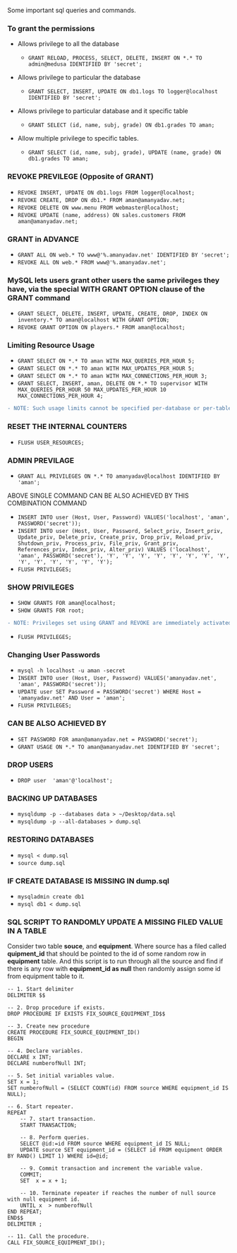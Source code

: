 Some important sql queries and commands.

### To grant the permissions

* Allows privilege to all the database
  * ```GRANT RELOAD, PROCESS, SELECT, DELETE, INSERT ON *.* TO admin@medusa IDENTIFIED BY 'secret';```

* Allows privilege to particular the database
  * ```GRANT SELECT, INSERT, UPDATE ON db1.logs TO logger@localhost IDENTIFIED BY 'secret';```

* Allows privilege to particular database and it specific table
  * ```GRANT SELECT (id, name, subj, grade) ON db1.grades TO aman;```

* Allow multiple privilege to specific tables.
  * ```GRANT SELECT (id, name, subj, grade), UPDATE (name, grade) ON db1.grades TO aman;```


### REVOKE PREVILEGE (Opposite of GRANT)
* ```REVOKE INSERT, UPDATE ON db1.logs FROM logger@localhost;```
* ```REVOKE CREATE, DROP ON db1.* FROM aman@amanyadav.net;```
* ```REVOKE DELETE ON www.menu FROM webmaster@localhost;```
* ```REVOKE UPDATE (name, address) ON sales.customers FROM aman@amanyadav.net;```


### GRANT in ADVANCE
* ```GRANT ALL ON web.* TO www@'%.amanyadav.net' IDENTIFIED BY 'secret';```
* ```REVOKE ALL ON web.* FROM www@'%.amanyadav.net';```


### MySQL lets users grant other users the same privileges they have, via the special WITH GRANT OPTION clause of the GRANT command
* ```GRANT SELECT, DELETE, INSERT, UPDATE, CREATE, DROP, INDEX ON inventory.* TO aman@localhost WITH GRANT OPTION;```
* ```REVOKE GRANT OPTION ON players.* FROM aman@localhost;```

### Limiting Resource Usage
* ```GRANT SELECT ON *.* TO aman WITH MAX_QUERIES_PER_HOUR 5;```
* ```GRANT SELECT ON *.* TO aman WITH MAX_UPDATES_PER_HOUR 5;```
* ```GRANT SELECT ON *.* TO aman WITH MAX_CONNECTIONS_PER_HOUR 3;```
* ```GRANT SELECT, INSERT, aman, DELETE ON *.* TO supervisor WITH MAX_QUERIES_PER_HOUR 50 MAX_UPDATES_PER_HOUR 10 MAX_CONNECTIONS_PER_HOUR 4;```

```diff
- NOTE: Such usage limits cannot be specified per-database or per-table. They can only be specified in the global context, by using an ON *.* clause in the GRANT command.
```

### RESET THE INTERNAL COUNTERS
* ```FLUSH USER_RESOURCES;```


### ADMIN PREVILAGE
* ```GRANT ALL PRIVILEGES ON *.* TO amanyadav@localhost IDENTIFIED BY 'aman';```

ABOVE SINGLE COMMAND CAN BE ALSO ACHIEVED BY THIS COMBINATION COMMAND
* ```INSERT INTO user (Host, User, Password) VALUES('localhost', 'aman', PASSWORD('secret'));```
* ```INSERT INTO user (Host, User, Password, Select_priv, Insert_priv, Update_priv, Delete_priv, Create_priv, Drop_priv, Reload_priv, Shutdown_priv, Process_priv, File_priv, Grant_priv, References_priv, Index_priv, Alter_priv) VALUES ('localhost', 'aman', PASSWORD('secret'), 'Y', 'Y', 'Y', 'Y', 'Y', 'Y', 'Y', 'Y', 'Y', 'Y', 'Y', 'Y', 'Y', 'Y');```
* ```FLUSH PRIVILEGES;```


### SHOW PRIVILEGES
* ```SHOW GRANTS FOR aman@localhost;```
* ```SHOW GRANTS FOR root;```

```diff
- NOTE: Privileges set using GRANT and REVOKE are immediately activated (as demonstrated in one of the examples in the preceding section). Privileges set via regular SQL queries, however, require a server reload to come into effect. A server reload can be accomplished via the FLUSH PRIVILEGES command, as in the following:
```

* ```FLUSH PRIVILEGES;```


### Changing User Passwords
* ```mysql -h localhost -u aman -secret```
* ```INSERT INTO user (Host, User, Password) VALUES('amanyadav.net', 'aman', PASSWORD('secret'));```
* ```UPDATE user SET Password = PASSWORD('secret') WHERE Host = 'amanyadav.net' AND User = 'aman';```
* ```FLUSH PRIVILEGES;```

### CAN BE ALSO ACHIEVED BY 
* ```SET PASSWORD FOR aman@amanyadav.net = PASSWORD('secret');```
* ```GRANT USAGE ON *.* TO aman@amanyadav.net IDENTIFIED BY 'secret';```

### DROP USERS
* ```DROP user  'aman'@'localhost';```

### BACKING UP DATABASES
* ```mysqldump -p --databases data > ~/Desktop/data.sql```
* ```mysqldump -p --all-databases > dump.sql```

### RESTORING DATABASES
* ```mysql < dump.sql```
* ```source dump.sql```

### IF CREATE DATABASE IS MISSING IN dump.sql
* ```mysqladmin create db1```
* ```mysql db1 < dump.sql```

### SQL SCRIPT TO RANDOMLY UPDATE A MISSING FILED VALUE IN A TABLE
Consider two table **souce**, and **equipment**. Where source has a filed called **quipment_id** that should be pointed to the id of some random row in **equipment** table. And this script is to run through all the source and find if there is any row with **equipment_id as null** then randomly assign some id from equipment table to it.
```
-- 1. Start delimiter
DELIMITER $$

-- 2. Drop procedure if exists.
DROP PROCEDURE IF EXISTS FIX_SOURCE_EQUIPMENT_ID$$

-- 3. Create new procedure
CREATE PROCEDURE FIX_SOURCE_EQUIPMENT_ID()
BEGIN

-- 4. Declare variables.
DECLARE x INT;
DECLARE numberofNull INT;

-- 5. Set initial variables value.
SET x = 1;
SET numberofNull = (SELECT COUNT(id) FROM source WHERE equipment_id IS NULL);
    
-- 6. Start repeater.
REPEAT
    -- 7. start transaction.
    START TRANSACTION;
    
    -- 8. Perform queries.
    SELECT @id:=id FROM source WHERE equipment_id IS NULL;
    UPDATE source SET equipment_id = (SELECT id FROM equipment ORDER BY RAND() LIMIT 1) WHERE id=@id;  
    
    -- 9. Commit transaction and increment the variable value.
    COMMIT;
    SET  x = x + 1;

    -- 10. Terminate repeater if reaches the number of null source with null equipment id.
    UNTIL x  > numberofNull
END REPEAT;
END$$ 
DELIMITER ;

-- 11. Call the procedure.
CALL FIX_SOURCE_EQUIPMENT_ID();
```
